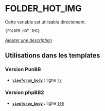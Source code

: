# FOLDER_HOT_IMG


Cette variable est utilisable directement.

```html
{FOLDER_HOT_IMG}
```

[*Ajouter une description*](https://fa-tvars.appspot.com/var/FOLDER_HOT_IMG)

## Utilisations dans les templates

### Version PunBB
* __[`viewforum_body`](../tpl/var/punbb/viewforum_body.md#readme) :__ ligne [`72`](../tpl/src/punbb/viewforum_body.tpl#L72)

### Version phpBB2
* __[`viewforum_body`](../tpl/var/subsilver/viewforum_body.md#readme) :__ ligne [`100`](../tpl/src/subsilver/viewforum_body.tpl#L100)